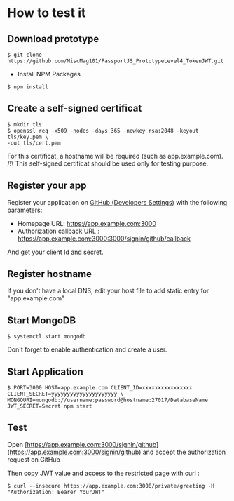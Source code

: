 
# How to test it

## Download prototype

```console
$ git clone https://github.com/MiscMag101/PassportJS_PrototypeLevel4_TokenJWT.git
```

* Install NPM Packages

```console
$ npm install
```

## Create a self-signed certificat

```console
$ mkdir tls
$ openssl req -x509 -nodes -days 365 -newkey rsa:2048 -keyout tls/key.pem \
-out tls/cert.pem
```

For this certificat, a hostname will be required (such as app.example.com).
/!\ This self-signed certificat should be used only for testing purpose.

## Register your app

Register your application on [GitHub (Developers Settings)](https://github.com/settings/developers) with the following parameters:
  - Homepage URL: https://app.example.com:3000
  - Authorization callback URL : https://app.example.com:3000:3000/signin/github/callback

And get your client Id and secret.

## Register hostname

If you don't have a local DNS, edit your host file to add static entry for "app.example.com"

## Start MongoDB

```console
$ systemctl start mongodb
```

Don't forget to enable authentication and create a user.

## Start Application

```console
$ PORT=3000 HOST=app.example.com CLIENT_ID=xxxxxxxxxxxxxxxx CLIENT_SECRET=yyyyyyyyyyyyyyyyyyyyy \
MONGOURI=mongodb://username:password@hostname:27017/DatabaseName JWT_SECRET=Secret npm start
```

## Test

Open [https://app.example.com:3000/signin/github](https://app.example.com:3000/signin/github) and accept the authorization request on GitHub

Then copy JWT value and access to the restricted page with curl :

```console
$ curl --insecure https://app.example.com:3000/private/greeting -H "Authorization: Bearer YourJWT"
```
